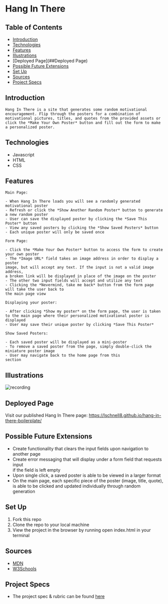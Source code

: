 # Hang In There

## Table of Contents
  - [Introduction](##Introduction)
  - [Technologies](##Technologies)
  - [Features](##Features)
  - [Illustrations](##Illustrations)
  - [Deployed Page](##Deployed Page)
  - [Possible Future Extensions](##Possible-Future-Extensions)
  - [Set Up](##Set-Up)
  - [Sources](##Sources)
  - [Project Specs](##Project-Specs)

## Introduction
    Hang In There is a site that generates some random motivational encouragement. Flip through the posters for a combination of motivational pictures, titles, and quotes from the provided assets or click the *Make Your Own Poster* button and fill out the form to make a personalized poster.  

## Technologies
  - Javascript
  - HTML
  - CSS

## Features

    Main Page:

    - When Hang In There loads you will see a randomly generated motivational poster
    - Refresh or click the *Show Another Random Poster* button to generate a new random poster
    - User can save the displayed poster by clicking the *Save This Poster* button
    - View any saved posters by clicking the *Show Saved Posters* button
    - Each unique poster will only be saved once

    Form Page:

    - Click the *Make Your Own Poster* button to access the form to create your own poster
    - The *Image URL* field takes an image address in order to display a poster  
    image, but will accept any text. If the input is not a valid image address,  
    a broken link will be displayed in place of the image on the poster
    - The other two input fields will accept and utilize any text
    - Clicking the *Nevermind, take me back* button from the form page will take the user back to  
    the main page view

    Displaying your poster:

    - After clicking *Show my poster* on the form page, the user is taken to the main page where their personalized motivational poster is displayed
    - User may save their unique poster by clicking *Save This Poster*

    Show Saved Posters:

    - Each saved poster will be displayed as a mini-poster
    - To remove a saved poster from the page, simply double-click the miniature poster image
    - User may navigate back to the home page from this  
    section

## Illustrations

![recording](https://user-images.githubusercontent.com/78449313/119267100-867b6400-bbaa-11eb-9483-879f26e67fc8.gif)

## Deployed Page

Visit our published Hang In There page: https://lschnell8.github.io/hang-in-there-boilerplate/

## Possible Future Extensions

  - Create functionality that clears the input fields upon navigation to another page
  - Create error messaging that will display under a form field that requests input  
  if the field is left empty
  - Upon single click, a saved poster is able to be viewed in a larger format
  - On the main page, each specific piece of the poster (image, title, quote), is able to be clicked and updated individually through random generation

## Set Up

1. Fork this repo  
2. Clone the repo to your local machine
3. View the project in the browser by running open index.html in your terminal


## Sources
  - [MDN](http://developer.mozilla.org/en-US/)
  - [W3Schools](https://www.w3schools.com/)

## Project Specs
  - The project spec & rubric can be found [here](https://frontend.turing.edu/projects/module-1/hang-in-there.html)
